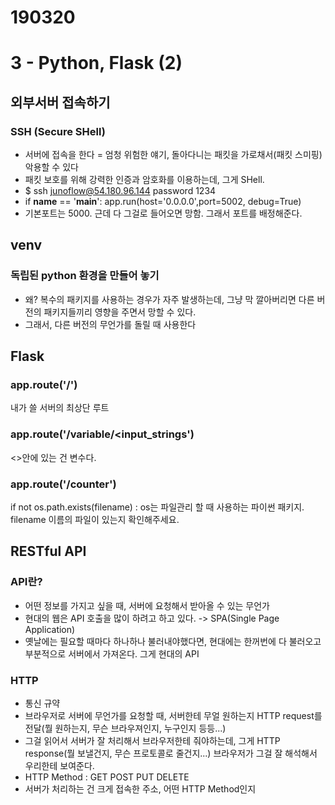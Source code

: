 # 190320
# 3 - Python, Flask (2)

## 외부서버 접속하기
### SSH (Secure SHell)
- 서버에 접속을 한다 = 엄청 위험한 얘기, 돌아다니는 패킷을 가로채서(패킷 스미핑) 악용할 수 있다
- 패킷 보호를 위해 강력한 인증과 암호화를 이용하는데, 그게 SHell.
- $ ssh junoflow@54.180.96.144 password 1234
- if __name__ == '__main__':
    app.run(host='0.0.0.0',port=5002, debug=True)
- 기본포트는 5000. 근데 다 그걸로 들어오면 망함. 그래서 포트를 배정해준다.

## venv
### 독립된 python 환경을 만들어 놓기
- 왜? 복수의 패키지를 사용하는 경우가 자주 발생하는데, 그냥 막 깔아버리면 다른 버전의 패키지들끼리 영향을 주면서 망할 수 있다.
- 그래서, 다른 버전의 무언가를 돌릴 때 사용한다

## Flask
### app.route('/')
내가 쓸 서버의 최상단 루트
### app.route('/variable/<input_strings')
<>안에 있는 건 변수다.
### app.route('/counter')
if not os.path.exists(filename) : os는 파일관리 할 때 사용하는 파이썬 패키지. filename 이름의 파일이 있는지 확인해주세요.

## RESTful API
### API란?
- 어떤 정보를 가지고 싶을 때, 서버에 요청해서 받아올 수 있는 무언가
- 현대의 웹은 API 호출을 많이 하려고 하고 있다. -> SPA(Single Page Application)
- 옛날에는 필요할 때마다 하나하나 불러내야했다면, 현대에는 한꺼번에 다 불러오고 부분적으로 서버에서 가져온다. 그게 현대의 API
### HTTP
- 통신 규약
- 브라우저로 서버에 무언가를 요청할 때, 서버한테 무얼 원하는지 HTTP request를 전달(뭘 원하는지, 무슨 브라우져인지, 누구인지 등등...)
- 그걸 읽어서 서버가 잘 처리해서 브라우저한테 줘야하는데, 그게 HTTP response(뭘 보낼건지, 무슨 프로토콜로 줄건지...) 브라우저가 그걸 잘 해석해서 우리한테 보여준다.
- HTTP Method : GET POST PUT DELETE
- 서버가 처리하는 건 크게 접속한 주소, 어떤 HTTP Method인지
